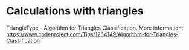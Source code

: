 # Calculations with triangles

TriangleType - Algorithm for Triangles Classification.
More information: https://www.codeproject.com/Tips/1264149/Algorithm-for-Triangles-Classification

